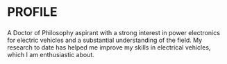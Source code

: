 # PROFILE
###
A Doctor of Philosophy aspirant with a strong interest in power electronics for electric vehicles and a substantial
understanding of the field. My research to date has helped me improve my skills in electrical vehicles, which I am enthusiastic about.

